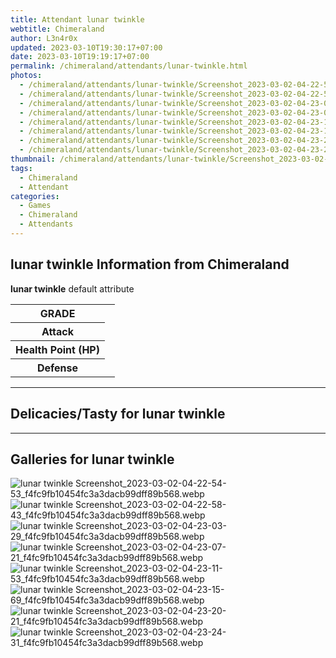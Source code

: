 ```yaml
---
title: Attendant lunar twinkle
webtitle: Chimeraland
author: L3n4r0x
updated: 2023-03-10T19:30:17+07:00
date: 2023-03-10T19:19:17+07:00
permalink: /chimeraland/attendants/lunar-twinkle.html
photos:
  - /chimeraland/attendants/lunar-twinkle/Screenshot_2023-03-02-04-22-54-53_f4fc9fb10454fc3a3dacb99dff89b568.webp
  - /chimeraland/attendants/lunar-twinkle/Screenshot_2023-03-02-04-22-58-43_f4fc9fb10454fc3a3dacb99dff89b568.webp
  - /chimeraland/attendants/lunar-twinkle/Screenshot_2023-03-02-04-23-03-29_f4fc9fb10454fc3a3dacb99dff89b568.webp
  - /chimeraland/attendants/lunar-twinkle/Screenshot_2023-03-02-04-23-07-21_f4fc9fb10454fc3a3dacb99dff89b568.webp
  - /chimeraland/attendants/lunar-twinkle/Screenshot_2023-03-02-04-23-11-53_f4fc9fb10454fc3a3dacb99dff89b568.webp
  - /chimeraland/attendants/lunar-twinkle/Screenshot_2023-03-02-04-23-15-69_f4fc9fb10454fc3a3dacb99dff89b568.webp
  - /chimeraland/attendants/lunar-twinkle/Screenshot_2023-03-02-04-23-20-21_f4fc9fb10454fc3a3dacb99dff89b568.webp
  - /chimeraland/attendants/lunar-twinkle/Screenshot_2023-03-02-04-23-24-31_f4fc9fb10454fc3a3dacb99dff89b568.webp
thumbnail: /chimeraland/attendants/lunar-twinkle/Screenshot_2023-03-02-04-22-54-53_f4fc9fb10454fc3a3dacb99dff89b568.webp
tags:
  - Chimeraland
  - Attendant
categories:
  - Games
  - Chimeraland
  - Attendants
---
```


<section id="bootstrap-wrapper"><link rel="stylesheet" href="https://rawcdn.githack.com/dimaslanjaka/Web-Manajemen/0c3b5aa1813bd4abcd2c11bf3e37928b15c28664/css/bootstrap-5-3-0-alpha3-wrapper.css"/><h2>lunar twinkle Information from Chimeraland</h2><p><b>lunar twinkle</b> default attribute <table><tr><th>GRADE</th><td></td></tr><tr><th>Attack</th><td></td></tr><tr><th>Health Point (HP)</th><td></td></tr><tr><th>Defense</th><td></td></tr></table></p><hr/><h2>Delicacies/Tasty for lunar twinkle</h2><hr/><div id="gallery"><h2>Galleries for lunar twinkle</h2><div class="row"><div class="col-lg-6 col-12"><img src="/chimeraland/attendants/lunar-twinkle/Screenshot_2023-03-02-04-22-54-53_f4fc9fb10454fc3a3dacb99dff89b568.webp" alt="lunar twinkle Screenshot_2023-03-02-04-22-54-53_f4fc9fb10454fc3a3dacb99dff89b568.webp"/></div><div class="col-lg-6 col-12"><img src="/chimeraland/attendants/lunar-twinkle/Screenshot_2023-03-02-04-22-58-43_f4fc9fb10454fc3a3dacb99dff89b568.webp" alt="lunar twinkle Screenshot_2023-03-02-04-22-58-43_f4fc9fb10454fc3a3dacb99dff89b568.webp"/></div><div class="col-lg-6 col-12"><img src="/chimeraland/attendants/lunar-twinkle/Screenshot_2023-03-02-04-23-03-29_f4fc9fb10454fc3a3dacb99dff89b568.webp" alt="lunar twinkle Screenshot_2023-03-02-04-23-03-29_f4fc9fb10454fc3a3dacb99dff89b568.webp"/></div><div class="col-lg-6 col-12"><img src="/chimeraland/attendants/lunar-twinkle/Screenshot_2023-03-02-04-23-07-21_f4fc9fb10454fc3a3dacb99dff89b568.webp" alt="lunar twinkle Screenshot_2023-03-02-04-23-07-21_f4fc9fb10454fc3a3dacb99dff89b568.webp"/></div><div class="col-lg-6 col-12"><img src="/chimeraland/attendants/lunar-twinkle/Screenshot_2023-03-02-04-23-11-53_f4fc9fb10454fc3a3dacb99dff89b568.webp" alt="lunar twinkle Screenshot_2023-03-02-04-23-11-53_f4fc9fb10454fc3a3dacb99dff89b568.webp"/></div><div class="col-lg-6 col-12"><img src="/chimeraland/attendants/lunar-twinkle/Screenshot_2023-03-02-04-23-15-69_f4fc9fb10454fc3a3dacb99dff89b568.webp" alt="lunar twinkle Screenshot_2023-03-02-04-23-15-69_f4fc9fb10454fc3a3dacb99dff89b568.webp"/></div><div class="col-lg-6 col-12"><img src="/chimeraland/attendants/lunar-twinkle/Screenshot_2023-03-02-04-23-20-21_f4fc9fb10454fc3a3dacb99dff89b568.webp" alt="lunar twinkle Screenshot_2023-03-02-04-23-20-21_f4fc9fb10454fc3a3dacb99dff89b568.webp"/></div><div class="col-lg-6 col-12"><img src="/chimeraland/attendants/lunar-twinkle/Screenshot_2023-03-02-04-23-24-31_f4fc9fb10454fc3a3dacb99dff89b568.webp" alt="lunar twinkle Screenshot_2023-03-02-04-23-24-31_f4fc9fb10454fc3a3dacb99dff89b568.webp"/></div></div></div></section>
